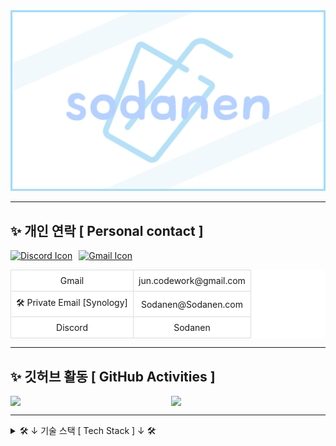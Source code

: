 <img src="Sodanen.png" style="height: auto;" />

---

## ✨ 개인 연락 [ Personal contact ]
<div style="display: flex; align-items: flex-start;">
    <a href="https://discord.com/users/1016918516940673054" style="margin-right: 10px;">
        <img src="https://skillicons.dev/icons?i=discord" alt="Discord Icon">
    </a>
    <a href="mailto:sodanen@sodanen.com">
        <img src="https://skillicons.dev/icons?i=gmail" alt="Gmail Icon">
    </a>
</div>

<table style="width: 100%; border-collapse: collapse; background-color: white; text-align: center;">
    <tr>
        <td style="border: 1px solid #ddd; padding: 8px;">Gmail</td>
        <td style="border: 1px solid #ddd; padding: 8px;">jun.codework@gmail.com</td>
    </tr>
    <tr>
        <td style="border: 1px solid #ddd; padding: 8px;">🛠 Private Email [Synology]</td>
        <td style="border: 1px solid #ddd; padding: 8px;">Sodanen@Sodanen.com</td>
    </tr>
    <tr>
        <td style="border: 1px solid #ddd; padding: 8px;">Discord</td>
        <td style="border: 1px solid #ddd; padding: 8px;">Sodanen</td>
    </tr>
</table>

---

## ✨ 깃허브 활동 [ GitHub Activities ]
<div style="display: flex; justify-content: space-between;">
    <img width="400" src="https://github-readme-stats.vercel.app/api?username=VRSoda&count_private=true&theme=ambient_gradient&show_icons=true" style="margin-right: 10px;">
    <img width="400" src="https://stats.hyo.dev/api/github-stats?login=VRSoda">
</div>

---

<details>
<summary>🛠️ ↓ 기술 스택 [ Tech Stack ] ↓ 🛠️</summary>

### 사용 환경 [ Environment ]
<img src="https://skillicons.dev/icons?i=windows">

### 개발 워크플로우 [ Workflow ]
<img src="https://skillicons.dev/icons?i=github,git,vscode">

### 사용하는 언어 [ Use Languages ]
<img src="https://skillicons.dev/icons?i=html,css,js,ts,react,electron,discordjs,bots">

### 데이터베이스 [ Database ]
<img src="https://skillicons.dev/icons?i=supabase,postgres,mongodb,redis">

### 기타 사용 가능한 소프트웨어 [ Other Use Software ]
<img src="https://skillicons.dev/icons?i=unity,ps,notion,postman">
</details>
